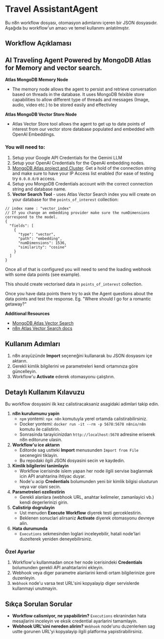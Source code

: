 # Travel AssistantAgent

Bu n8n workflow dosyası, otomasyon adımlarını içeren bir JSON dosyasıdır.
Aşağıda bu workflow'un amacı ve temel kullanımı anlatılmıştır.

## Workflow Açıklaması
## AI Traveling Agent Powered by MongoDB Atlas for Memory and vector search.

**Atlas MongoDB Memory Node**

- The memory node allows the agent to persist and retrieve conversation based on threads in the database. It uses MongoDB felxible store capabilities to allow different type of threads and messages (Image, audio, video etc.) to be stored easily and effectivley 


**Atlas MongoDB Vector Store Node**

- Atlas Vector Store tool allows the agent to get up to date points of interest from our vector store database populated and embedded with OpenAI Embeddings.


### You will need to:
1. Setup your Google API Credentials for the Gemini LLM
2. Setup your OpenAI Credentials for the OpenAI embedding nodes.
3. [MongoDB Atlas project and Cluster](https://www.mongodb.com/docs/atlas/tutorial/create-new-cluster/). Get a hold of the connection string and make sure to have your IP Access list enabled (for ease of testing try `0.0.0.0/0` access.
4. Setup you MongoDB Credentials account with the correct connection string and database name.
5. **Vector Search Tool** - uses Atlas Vector Search index you will create on your database for the `points_of_interest` collection:

```
// index name : "vector_index"
// If you change an embedding provider make sure the numDimensions correspond to the model.
{
  "fields": [
    {
      "type": "vector",
      "path": "embedding",
      "numDimensions": 1536,
      "similarity": "cosine"
    }
  ]
}
```

Once all of that is configured you will need to send the loading webhook with some data points (see example).

This should create vectorised data in  `points_of_interest` collection.

Once you have data points there try to ask the Agent questions about the data points and test the response. Eg. "Where should I go for a romantic getaway?"

**Additional Resources**
- [MongoDB Atlas Vector Search](https://www.mongodb.com/docs/atlas/atlas-vector-search/tutorials/vector-search-quick-start/?utm=n8n.io)
- [n8n Atlas Vector Search docs](https://docs.n8n.io/integrations/builtin/cluster-nodes/root-nodes/n8n-nodes-langchain.vectorstoremongodbatlas?utm=n8n.io)

## Kullanım Adımları
1. n8n arayüzünde **Import** seçeneğini kullanarak bu JSON dosyasını içe aktarın.
2. Gerekli kimlik bilgilerini ve parametreleri kendi ortamınıza göre güncelleyin.
3. Workflow'u **Activate** ederek otomasyonu çalıştırın.
## Detaylı Kullanım Kılavuzu

Bu workflow dosyasini ilk kez calistiracaksaniz asagidaki adimlari takip edin.

1. **n8n kurulumunu yapin**  
   - `npm` yontemi: `npx n8n` komutuyla yerel ortamda calistirabilirsiniz.  
   - Docker yontemi: `docker run -it --rm -p 5678:5678 n8nio/n8n` komutu ile calistirin.  
   - Sonrasinda tarayicinizdan `http://localhost:5678` adresine eriserek n8n editorune ulasin.
2. **Workflow'u ice aktarın**  
   - Editorde sag ustteki **Import** menusunden `Import from File` secenegini tiklayin.  
   - Bu repodaki ilgili JSON dosyasini secin ve kaydedin.
3. **Kimlik bilgilerini tanimlayin**  
   - Workflow icerisinde islem yapan her node ilgili servise baglanmak icin API anahtarina ihtiyac duyar.  
   - Node'u acip **Credentials** bolumunden yeni bir kimlik bilgisi olusturun veya var olani secin.
4. **Parametreleri ozellestirin**  
   - Gerekli alanlara (webhook URL, anahtar kelimeler, zamanlayici vb.) kendi degerlerinizi girin.
5. **Calistirip dogrulayin**  
   - Ust menuden **Execute Workflow** diyerek testi gerceklestirin.  
   - Beklenen sonuclari alirsaniz **Activate** diyerek otomasyonu devreye alin.
6. **Hata durumunda**  
   - `Executions` sekmesinden loglari inceleyebilir, hatali node'lari duzelterek yeniden deneyebilirsiniz.



### Özel Ayarlar
1. Workflow'u kullanmadan once her node icerisindeki **Credentials** bolumunden gerekli API anahtarlarini ekleyin.
2. Webhook veya diger parametre alanlarini kendi ortam bilgilerinize gore duzenleyin.
3. `Webhook` node'u varsa test URL'sini kopyalayip diger servislerde kullanmayi unutmayin.

## Sıkça Sorulan Sorular
* **Workflow calismiyor, ne yapabilirim?** `Executions` ekranindan hata mesajlarini inceleyin ve eksik credential ayarlarini tamamlayin.
* **Webhook URL'sini nereden alirim?** `Webhook` node'unu duzenlerken sag ustte gorunen URL'yi kopyalayip ilgili platforma yapistirabilirsiniz.
